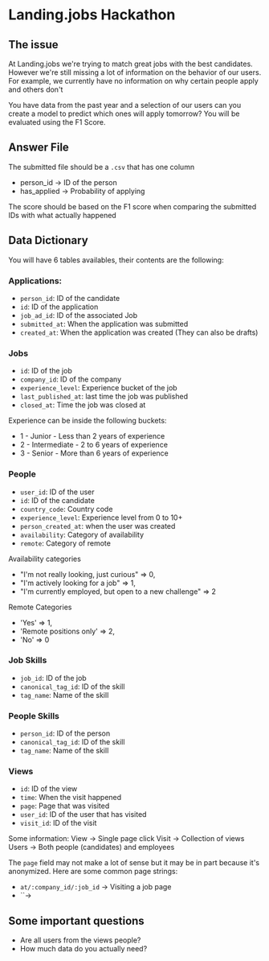 # Landing.jobs Hackathon

## The issue
At Landing.jobs we're trying to match great jobs with the best candidates. However we're still missing a lot of information on the behavior of our users. For example, we currently have no information on why certain people apply and others don't

You have data from the past year and a selection of our users can you create a model to predict which ones will apply tomorrow? You will be evaluated using the F1 Score.

## Answer File

The submitted file should be a `.csv` that has one column

- person_id -> ID of the person
- has_applied -> Probability of applying

The score should be based on the F1 score when comparing the submitted IDs with what actually happened


## Data Dictionary

You will have 6 tables availables, their contents are the following:

### Applications:
- `person_id`: ID of the candidate
- `id`: ID of the application
- `job_ad_id`: ID of the associated Job
- `submitted_at`: When the application was submitted
- `created_at`: When the application was created (They can also be drafts)

### Jobs
- `id`: ID of the job
- `company_id`: ID of the company
- `experience_level`: Experience bucket of the job
- `last_published_at`: last time the job was published
- `closed_at`: Time the job was closed at

Experience can be inside the following buckets:

- 1 - Junior - Less than 2 years of experience
- 2 - Intermediate - 2 to 6 years of experience
- 3 - Senior - More than 6 years of experience

### People
  - `user_id`: ID of the user
  - `id`: ID of the candidate
  - `country_code`: Country code
  - `experience_level`: Experience level from 0 to 10+
  - `person_created_at`: when the user was created
  - `availability`: Category of availability
  - `remote`: Category of remote

Availability categories
  - "I'm not really looking, just curious" => 0,
  - "I'm actively looking for a job" => 1,
  - "I'm currently employed, but open to a new challenge" => 2

Remote Categories
  - 'Yes' => 1,
  - 'Remote positions only' => 2,
  - 'No' => 0

### Job Skills
- `job_id`: ID of the job
- `canonical_tag_id`: ID of the skill
- `tag_name`: Name of the skill

### People Skills
- `person_id`: ID of the person
- `canonical_tag_id`: ID of the skill
- `tag_name`: Name of the skill


### Views

- `id`: ID of the view
- `time`: When the visit happened
- `page`: Page that was visited
- `user_id`: ID of the user that has visited
- `visit_id`: ID of the visit

Some information:
View -> Single page click
Visit -> Collection of views
Users -> Both people (candidates) and employees

The `page` field may not make a lot of sense but it may be in part because it's anonymized. Here are some common page strings:

- `at/:company_id/:job_id` -> Visiting a job page
- ``->


## Some important questions

- Are all users from the views people?
- How much data do you actually need?